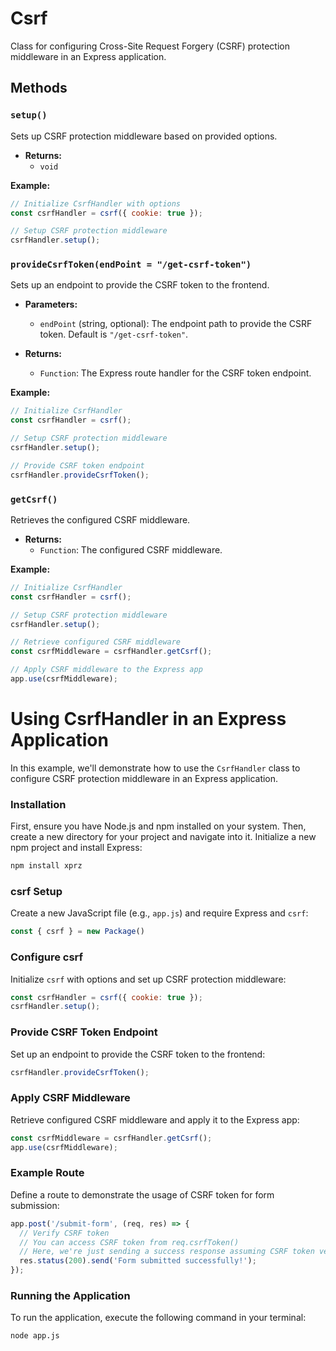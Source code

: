 # Csrf

Class for configuring Cross-Site Request Forgery (CSRF) protection middleware in an Express application.

## Methods

### `setup()`

Sets up CSRF protection middleware based on provided options.

- **Returns:**
  - `void`

**Example:**

```javascript
// Initialize CsrfHandler with options
const csrfHandler = csrf({ cookie: true });

// Setup CSRF protection middleware
csrfHandler.setup();
```

### `provideCsrfToken(endPoint = "/get-csrf-token")`

Sets up an endpoint to provide the CSRF token to the frontend.

- **Parameters:**
  - `endPoint` (string, optional): The endpoint path to provide the CSRF token. Default is `"/get-csrf-token"`.

- **Returns:**
  - `Function`: The Express route handler for the CSRF token endpoint.

**Example:**

```javascript
// Initialize CsrfHandler
const csrfHandler = csrf();

// Setup CSRF protection middleware
csrfHandler.setup();

// Provide CSRF token endpoint
csrfHandler.provideCsrfToken();
```

### `getCsrf()`

Retrieves the configured CSRF middleware.

- **Returns:**
  - `Function`: The configured CSRF middleware.

**Example:**

```javascript
// Initialize CsrfHandler
const csrfHandler = csrf();

// Setup CSRF protection middleware
csrfHandler.setup();

// Retrieve configured CSRF middleware
const csrfMiddleware = csrfHandler.getCsrf();

// Apply CSRF middleware to the Express app
app.use(csrfMiddleware);
```

# Using CsrfHandler in an Express Application

In this example, we'll demonstrate how to use the `CsrfHandler` class to configure CSRF protection middleware in an Express application.

### Installation

First, ensure you have Node.js and npm installed on your system. Then, create a new directory for your project and navigate into it. Initialize a new npm project and install Express:

```bash
npm install xprz
```

### csrf Setup

Create a new JavaScript file (e.g., `app.js`) and require Express and `csrf`:

```javascript
const { csrf } = new Package()
```

### Configure csrf

Initialize `csrf` with options and set up CSRF protection middleware:

```javascript
const csrfHandler = csrf({ cookie: true });
csrfHandler.setup();
```

### Provide CSRF Token Endpoint

Set up an endpoint to provide the CSRF token to the frontend:

```javascript
csrfHandler.provideCsrfToken();
```

### Apply CSRF Middleware

Retrieve configured CSRF middleware and apply it to the Express app:

```javascript
const csrfMiddleware = csrfHandler.getCsrf();
app.use(csrfMiddleware);
```

### Example Route

Define a route to demonstrate the usage of CSRF token for form submission:

```javascript
app.post('/submit-form', (req, res) => {
  // Verify CSRF token
  // You can access CSRF token from req.csrfToken()
  // Here, we're just sending a success response assuming CSRF token verification passes
  res.status(200).send('Form submitted successfully!');
});
```

### Running the Application

To run the application, execute the following command in your terminal:

```bash
node app.js
```